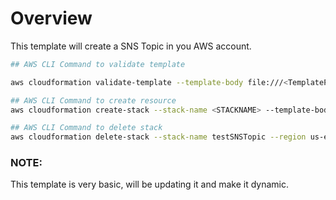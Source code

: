 # Overview
<p> This template will create a SNS Topic in you AWS account.</p>


```bash
## AWS CLI Command to validate template

aws cloudformation validate-template --template-body file:///<TemplatePath>> --region <REGION_NAME>

## AWS CLI Command to create resource
aws cloudformation create-stack --stack-name <STACKNAME> --template-body file://<TemplatePath> --region <REGION_NAME>

## AWS CLI Command to delete stack
aws cloudformation delete-stack --stack-name testSNSTopic --region us-east-1
```

### NOTE: 
This template is very basic, will be updating it and make it dynamic.
</html>